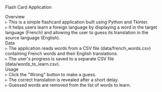 Flash Card Application


Overview<br>
▹ This is a simple flashcard application built using Python and Tkinter. <br>
▹ It helps users learn a foreign language by displaying a word in the target language (French) and allowing the user to guess its translation in the source language (English).<br>
Data<br>
▹ The application reads words from a CSV file (data/french_words.csv) containing French words and their English translations. <br>
▹ The user's progress is saved to a separate CSV file (data/words_to_learn.csv).<br>
Usage<br>
▹ Click the "Wrong" button to make a guess.<br>
▹ The correct translation is revealed after a short delay.<br>
▹ Guessed words are removed from the list of words to learn.<br>

